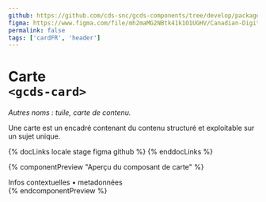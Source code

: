 ```yaml
---
github: https://github.com/cds-snc/gcds-components/tree/develop/packages/web/src/components/gcds-card
figma: https://www.figma.com/file/mh2maMG2NBtk41k1O1UGHV/Canadian-Digital-Service%E2%80%A8---GC-Design-System?type=design&node-id=5757-12701&mode=design&t=qwNFRgCKhnoUtRXO-0
permalink: false
tags: ['cardFR', 'header']
---
```


# Carte <br>`<gcds-card>`

_Autres noms : tuile, carte de contenu._

Une carte est un encadré contenant du contenu structuré et exploitable sur un sujet unique.

{% docLinks locale stage figma github %}
{% enddocLinks %}

{% componentPreview "Aperçu du composant de carte" %}
<gcds-card card-title="Titre de la carte" tag="Balise" description="Description destinée à accompagner le titre. Les textes plus longs seront tronqués avec ..." href="#">

<div slot="footer">Infos contextuelles • metadonnées</div>
</gcds-card>
{% endcomponentPreview %}

